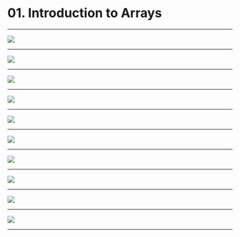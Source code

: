 # 01. Introduction to Arrays

---

![](https://i.imgur.com/vZdGVT9.png)

---

![](https://i.imgur.com/XDN976y.png)

---

![](https://i.imgur.com/b1FRBuV.png)

---

![](https://i.imgur.com/npxmUjH.png)

---

![](https://i.imgur.com/3JJjGKQ.png)

---

![](https://i.imgur.com/RMDkNOS.png)

---

![](https://i.imgur.com/Xi9roXC.png)

---

![](https://i.imgur.com/7DtS2xo.png)

---

![](https://i.imgur.com/gTJ4lME.png)

---

![](https://i.imgur.com/lRyG0DK.png)

---

